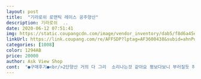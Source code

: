 ```yaml
---
layout: post 
title:  "기라로쉬 로맨틱 레이스 공주양산" 
description: 기라로쉬  ..
date: 2020-06-12 07:51:41 
img: https://static.coupangcdn.com/image/vendor_inventory/dab5/f8d6a45edcb1c2ef58a21c6ccb521adcc322ad45d865c5b472bd1262062a.jpg 
linkUrl: https://link.coupang.com/re/AFFSDP?lptag=AF3600438&subid=ahnPublicAsk&pageKey=24091317&itemId=93809387&vendorItemId=3022557208&traceid=V0-113-0d463291fbde4c4d 
categories: [1008] 
color: 1294AB 
price: 20000 
author: Ask View Shop 
cont:  "●구매후기●<br/>2단양산 거의 다 그리  소리나는것 같아요 평보다보니 부러질듯 하다해서 짧게 남겨요<br/>2단이라 접을때 하나씩 뚝뚝소리나게 접히고 그것땜에 고장나진않아요<br/>단 제가 못 올리는건지 잘 올려서 한방에 펼칠때도있고 두세번?정도 딱 걸릴때가 있어요 ㅠ<br/>레이스가  이쁘긴한데  레이스부분이 두꺼워져서  양산집에  잘 들어가지가 안네요<br/>무난한 스탈이예요 요 아이도 부러지지않는한 쭈욱 잘 쓸께요^^<br/>배송도  예정보다 하루늦고<br/>색감도 맘에들고 좋네요<br/>생각보다 크다는 상품평이 있어서 걱정했는데 딱 생각했던 크기 입니다.<br/> 이것보다 작으면 의미가 없을거 같아요<br/>올릴때 날카롭지않게 커버가 있어 안심되요<br/>제가 오래쓰던 양산이 갑자기 부러지는바람에 급하게 시켰어요 사진처럼 무난한 네이비색상이예요<br/>참고하세요^^<br/>튼튼해보이나 좀 빡빡해서 오래 쓸 수 있을진 모르겠어요<br/>햇볕 차단 잘되고 약간 더운?느낌 전에 쓰던거에 비교했을때<br/>화이트 살까했는데 역시 블랙이 진리였네요!!<br/>후기가좋와 구매햇는데<br/>" 
---
```

